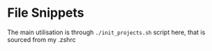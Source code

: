 # File Snippets
The main utilisation is through `./init_projects.sh` script here, that is sourced from my .zshrc
